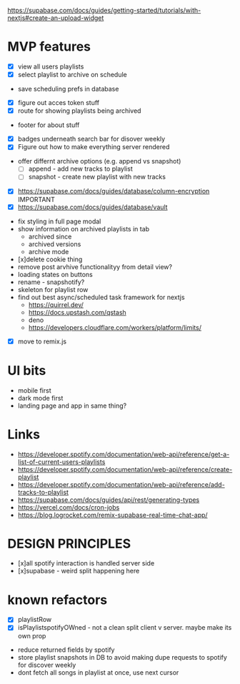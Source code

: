 https://supabase.com/docs/guides/getting-started/tutorials/with-nextjs#create-an-upload-widget

# MVP features

- [x] view all users playlists
- [x] select playlist to archive on schedule
- save scheduling prefs in database
- [x] figure out acces token stuff
- [x] route for showing playlists being archived
- footer for about stuff
- [x] badges underneath search bar for disover weekly
- [x] Figure out how to make everything server rendered
- offer differnt archive options (e.g. append vs snapshot)
  - [ ] append - add new tracks to playlist
  - [ ] snapshot - create new playlist with new tracks
- [x] https://supabase.com/docs/guides/database/column-encryption IMPORTANT
- [x] https://supabase.com/docs/guides/database/vault
- fix styling in full page modal
- show information on archived playlists in tab
  - archived since
  - archived versions
  - archive mode
- [x]delete cookie thing
- remove post arvhive functionalityy from detail view?
- loading states on buttons
- rename - snapshotify?
- skeleton for playlist row
- find out best async/scheduled task framework for nextjs
  - https://quirrel.dev/
  - https://docs.upstash.com/qstash
  - deno
  - https://developers.cloudflare.com/workers/platform/limits/
- [x] move to remix.js


# UI bits

- mobile first
- dark mode first
- landing page and app in same thing?

# Links

- https://developer.spotify.com/documentation/web-api/reference/get-a-list-of-current-users-playlists
- https://developer.spotify.com/documentation/web-api/reference/create-playlist
- https://developer.spotify.com/documentation/web-api/reference/add-tracks-to-playlist
- https://supabase.com/docs/guides/api/rest/generating-types
- https://vercel.com/docs/cron-jobs
- https://blog.logrocket.com/remix-supabase-real-time-chat-app/

# DESIGN PRINCIPLES

- [x]all spotify interaction is handled server side
- [x]supabase - weird split happening here

# known refactors

- [x] playlistRow
- [x] isPlaylistspotifyOWned - not a clean split client v server. maybe make its own prop
- reduce returned fields by spotify
- store playlist snapshots in DB to avoid making dupe requests to spotify for discover weekly
- dont fetch all songs in playlist at once, use next cursor
